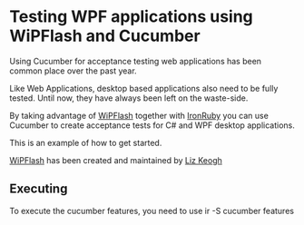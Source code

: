 # Testing WPF applications using WiPFlash and Cucumber 

Using Cucumber for acceptance testing web applications has been common place over the past year. 

Like Web Applications, desktop based applications also need to be fully tested. Until now, they have always been left on the waste-side. 

By taking advantage of [WiPFlash](http://code.google.com/p/wipflash/) together with [IronRuby](http://ironruby.net/) you can use Cucumber to create acceptance tests for C# and WPF desktop applications.

This is an example of how to get started.

[WiPFlash](http://code.google.com/p/wipflash/) has been created and maintained by [Liz Keogh](http://lizkeogh.com/)

## Executing
To execute the cucumber features, you need to use 
	ir -S cucumber features